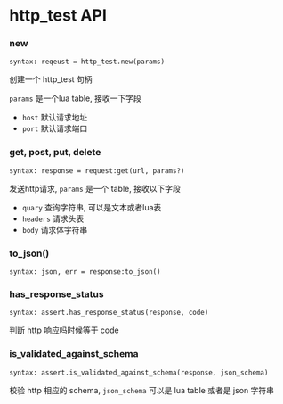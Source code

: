 # http_test API

### new

`syntax: reqeust = http_test.new(params)`

创建一个 http_test 句柄 

`params` 是一个lua table, 接收一下字段

- `host` 默认请求地址
- `port` 默认请求端口

### get, post, put, delete

`syntax: response = request:get(url, params?)`

发送http请求, `params` 是一个 table, 接收以下字段

- `quary` 查询字符串, 可以是文本或者lua表
- `headers` 请求头表
- `body` 请求体字符串

### to_json()

`syntax: json, err = response:to_json()`

### has_response_status

`syntax: assert.has_response_status(response, code)`

判断 http 响应吗时候等于 code

### is_validated_against_schema

`syntax: assert.is_validated_against_schema(response, json_schema)`

校验 http 相应的 schema, `json_schema` 可以是 lua table 或者是 json 字符串